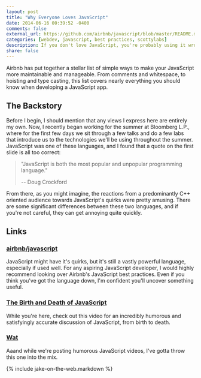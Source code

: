 ```yaml
---
layout: post
title: "Why Everyone Loves JavaScript"
date: 2014-06-16 00:39:52 -0400
comments: false
external_url: https://github.com/airbnb/javascript/blob/master/README.md
categories: [webdev, javascript, best practices, scottylabs]
description: If you don't love JavaScript, you're probably using it wrong. Luckily, some smart people on the interwebs know how to use it right.
share: false
---
```


Airbnb has put together a stellar list of simple ways to make your JavaScript more maintainable and manageable. From comments and whitespace, to hoisting and type casting, this list covers nearly everything you should know when developing a JavaScript app.

<!-- more -->

## The Backstory
Before I begin, I should mention that any views I express here are entirely my own. Now, I recently began working for the summer at Bloomberg L.P., where for the first few days we sit through a few talks and do a few labs that introduce us to the technologies we'll be using throughout the summer. JavaScript was one of these languages, and I found that a quote on the first slide is all too correct:

> "JavaScript is both the most popular and unpopular programming language."
> 
> -- Doug Crockford

From there, as you might imagine, the reactions from a predominantly C++ oriented audience towards JavaScript's quirks were pretty amusing. There are some significant differences between these two languages, and if you're not careful, they can get annoying quite quickly.

## Links

### [airbnb/javascript](https://github.com/airbnb/javascript)
JavaScript might have it's quirks, but it's still a vastly powerful language, especially if used well. For any aspiring JavaScript developer, I would highly recommend looking over Airbnb's JavaScript best practices. Even if you think you've got the language down, I'm confident you'll uncover something useful.

### [The Birth and Death of JavaScript](https://www.destroyallsoftware.com/talks/the-birth-and-death-of-javascript)
While you're here, check out this video for an incredibly humorous and satisfyingly accurate discussion of JavaScript, from birth to death.

### [Wat](https://www.destroyallsoftware.com/talks/wat)
Aaand while we're posting humorous JavaScript videos, I've gotta throw this one into the mix.

{% include jake-on-the-web.markdown %}
